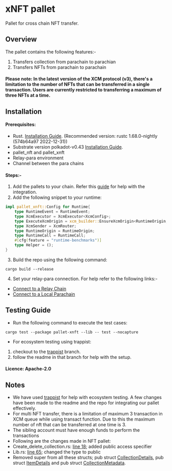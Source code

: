 # xNFT pallet
Pallet for cross chain NFT transfer.
## Overview
The pallet contains the following features:-
1. Transfers collection from parachain to parachian 
2. Transfers NFTs from parachain to parachain 
#### **Please note:** In the latest version of the XCM protocol (v3), there's a limitation to the number of NFTs that can be transferred in a single transaction. Users are currently restricted to transferring a maximum of three NFTs at a time.
## Installation
#### Prerequisites:
- Rust. [Installation Guide](https://docs.substrate.io/install/). (Recommended version: rustc 1.68.0-nightly (574b64a97 2022-12-31))
- Substrate version polkadot-v0.43 [Installation Guide](https://github.com/paritytech/substrate/tree/polkadot-v0.9.43). 
- pallet_nft and pallet_xnft
- Relay-para environment
- Channel between the para chains
#### Steps:-
1. Add the pallets to your chain. Refer this [guide](https://docs.substrate.io/tutorials/build-application-logic/add-a-pallet/) for help with the integration. 
2. Add the following snippet to your runtime:
```rust
impl pallet_xnft::Config for Runtime{
	type RuntimeEvent = RuntimeEvent;
	type XcmExecutor = XcmExecutor<XcmConfig>;
	type ExecuteXcmOrigin = xcm_builder::EnsureXcmOrigin<RuntimeOrigin, LocalOriginToLocation>;
	type XcmSender = XcmRouter;
	type RuntimeOrigin = RuntimeOrigin;
	type RuntimeCall = RuntimeCall;
	#[cfg(feature = "runtime-benchmarks")]
	type Helper = ();
}
```
3. Build the repo using the following command:
```
cargo build --release
```
4. Set your relay-para connection. For help refer to the following links:-
- [Connect to a Relay Chain](https://docs.substrate.io/reference/how-to-guides/parachains/connect-to-a-relay-chain/)
- [Connect to a Local Parachain](https://docs.substrate.io/tutorials/build-a-parachain/connect-a-local-parachain/)
## Testing Guide
- Run the following command to execute the test cases:
```
cargo test --package pallet-xnft --lib -- test --nocapture 
```
- For ecosystem testing using trappist:
1. checkout to the [trappist](https://github.com/antiers-solutions/xNFT/tree/trappistPara) branch.
2. follow the readme in that branch for help with the setup.
#### Licence: Apache-2.0
## Notes
- We have used [trappist](https://github.com/paritytech/trappist) for help with ecosystem testing. A few changes have been made to the readme and the repo for integrating our pallet effectively.
- For multi NFT transfer, there is a limitation of maximum 3 transaction in XCM queue while using transact function. Due to this the maximum number of nft that can be transferred at one time is 3.
- The sibling account must have enough funds to perform the transactions 
- Following are the changes made in NFT pallet: 
- Create_delete_collection.rs: [line 18](https://github.com/antiers-solutions/xNFT/blob/f4b5a9387a24bfc4be0fd4dc79872a07902a22bb/nfts/src/features/create_delete_collection.rs#L18); added public access specifier
- Lib.rs: [line 65](https://github.com/antiers-solutions/xNFT/blob/f4b5a9387a24bfc4be0fd4dc79872a07902a22bb/nfts/src/lib.rs#L65); changed the type to public
- Removed super from all these structs; pub struct [CollectionDetails](https://github.com/antiers-solutions/xNFT/blob/f4b5a9387a24bfc4be0fd4dc79872a07902a22bb/nfts/src/types.rs#L85), pub struct [ItemDetails](https://github.com/antiers-solutions/xNFT/blob/f4b5a9387a24bfc4be0fd4dc79872a07902a22bb/nfts/src/types.rs#L134) and pub struct [CollectionMetadata](https://github.com/antiers-solutions/xNFT/blob/f4b5a9387a24bfc4be0fd4dc79872a07902a22bb/nfts/src/types.rs#L157).